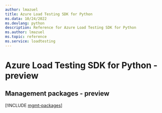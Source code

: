 ```yaml
---
author: lmazuel
title: Azure Load Testing SDK for Python
ms.data: 10/24/2022
ms.devlang: python
description: Reference for Azure Load Testing SDK for Python
ms.author: lmazuel
ms.topic: reference
ms.service: loadtesting
---
```

# Azure Load Testing SDK for Python - preview

## Management packages - preview
[!INCLUDE [mgmt-packages](load-testing-mgmt-index.md)]